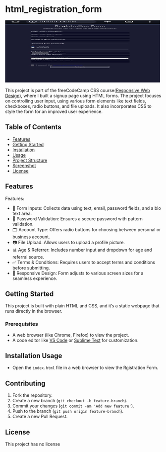 # html_registration_form

<img src="https://github.com/pulemojatau/html_registration_form/blob/main/screen.jpg" alt="form Screenshot" width="500" height="200"/> 

This project is part of the freeCodeCamp CSS course([Responsive Web Design](https://www.freecodecamp.org/learn/2022/responsive-web-design/)), where I built a signup page using HTML forms. The project focuses on controlling user input, using various form elements like text fields, checkboxes, radio buttons, and file uploads. It also incorporates CSS to style the form for an improved user experience.

## Table of Contents
- [Features](#features)
- [Getting Started](#getting-started)
- [Installation](#installation)
- [Usage](#usage)
- [Project Structure](#project-structure)
- [Screenshot](#screenshot)
- [License](#license)

## Features
Features:
- 📝 Form Inputs: Collects data using text, email, password fields, and a bio text area.
- 🔐 Password Validation: Ensures a secure password with pattern validation.
- 🗂️ Account Type: Offers radio buttons for choosing between personal or business account.
- 📷 File Upload: Allows users to upload a profile picture.
- 📊 Age & Referrer: Includes number input and dropdown for age and referral source.
- ✅ Terms & Conditions: Requires users to accept terms and conditions before submitting.
- 🎨 Responsive Design: Form adjusts to various screen sizes for a seamless experience.

## Getting Started
This project is built with plain HTML and CSS, and it’s a static webpage that runs directly in the browser.

### Prerequisites
- A web browser (like Chrome, Firefox) to view the project.
- A code editor like [VS Code](https://code.visualstudio.com/) or [Sublime Text](https://www.sublimetext.com/) for customization.

## Installation Usage

- Open the `index.html` file in a web browser to view the Rgistration Form.


## Contributing
   
  1. Fork the repository.
  2. Create a new branch (`git checkout -b feature-branch`).
  3. Commit your changes (`git commit -am 'Add new feature'`).
  4. Push to the branch (`git push origin feature-branch`).
  5. Create a new Pull Request.

## License
   This project has no license      
